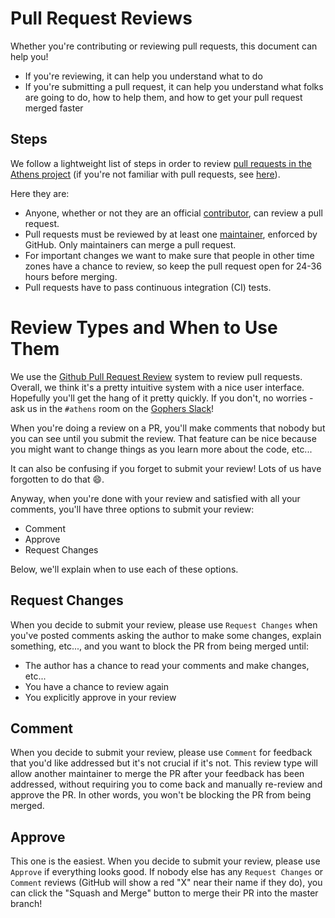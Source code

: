 # Pull Request Reviews

Whether you're contributing or reviewing pull requests, this document can help you!

- If you're reviewing, it can help you understand what to do
- If you're submitting a pull request, it can help you understand what folks
are going to do, how to help them, and how to get your pull request
merged faster

## Steps

We follow a lightweight list of steps in order to review 
[pull requests in the Athens project](https://github.com/gomods/athens/pulls)
(if you're not familiar with pull requests, see 
[here](https://help.github.com/articles/about-pull-requests/)).

Here they are:

- Anyone, whether or not they are an official [contributor](https://github.com/orgs/gomods/teams/contributors),
  can review a pull request.
- Pull requests must be reviewed by at least one 
  [maintainer](https://github.com/orgs/gomods/teams/maintainers), enforced by GitHub.
  Only maintainers can merge a pull request.
- For important changes we want to make sure that people in other time zones have a chance to
    review, so keep the pull request open for 24-36 hours before merging.
- Pull requests have to pass continuous integration (CI) tests.

# Review Types and When to Use Them

We use the [Github Pull Request Review](https://help.github.com/articles/about-pull-request-reviews/)
system to review pull requests. Overall, we think it's a pretty intuitive system
with a nice user interface. Hopefully you'll get the hang of it pretty quickly. If you
don't, no worries - ask us in the `#athens` room on the [Gophers Slack](https://invite.slack.golangbridge.org/)!

When you're doing a review on a PR, you'll make comments that nobody but you can see until you
submit the review. That feature can be nice because you might want to change things as you
learn more about the code, etc... 

It can also be confusing if you forget to submit your review! Lots of us have forgotten to do 
that :smile:.

Anyway, when you're done with your review and satisfied with all your comments, you'll have 
three options to submit your review:

- Comment
- Approve
- Request Changes

Below, we'll explain when to use each of these options.

## Request Changes

When you decide to submit your review, please use `Request Changes` when you've posted
comments asking the author to make some changes, explain something, etc..., and you 
want to block the PR from being merged until:

- The author has a chance to read your comments and make changes, etc...
- You have a chance to review again
- You explicitly approve in your review

## Comment

When you decide to submit your review, please use `Comment` for feedback that you'd
like addressed but it's not crucial if it's not. This review type will allow another maintainer
to merge the PR after your feedback has been addressed, without requiring you to 
come back and manually re-review and approve the PR. In other words, you won't
be blocking the PR from being merged.

## Approve

This one is the easiest. When you decide to submit your review, please use `Approve` if everything
looks good. If nobody else has any `Request Changes` or `Comment` reviews 
(GitHub will show a red "X" near their name if they do), you can click the "Squash and Merge"
button to merge their PR into the master branch!
